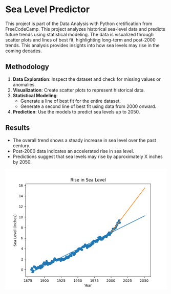# Sea Level Predictor 
This project is part of the Data Analysis with Python cretification from FreeCodeCamp.
This project analyzes historical sea-level data and predicts future trends using statistical modeling. The data is visualized through scatter plots and lines of best fit, highlighting long-term and post-2000 trends. This analysis provides insights into how sea levels may rise in the coming decades.

## Methodology
1. **Data Exploration**: Inspect the dataset and check for missing values or anomalies.
2. **Visualization**: Create scatter plots to represent historical data.
3. **Statistical Modeling**:
   - Generate a line of best fit for the entire dataset.
   - Generate a second line of best fit using data from 2000 onward.
4. **Prediction**: Use the models to predict sea levels up to 2050.

## Results
- The overall trend shows a steady increase in sea level over the past century.
- Post-2000 data indicates an accelerated rise in sea level.
- Predictions suggest that sea levels may rise by approximately X inches by 2050.

![Sea Level Plot](sea_level_plot.png)

